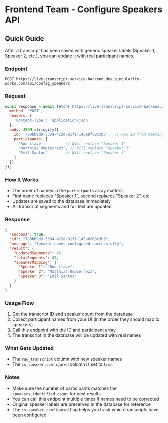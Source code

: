 # Frontend Team - Configure Speakers API

## Quick Guide

After a transcript has been saved with generic speaker labels (Speaker 1, Speaker 2, etc.), you can update it with real participant names.

### Endpoint
```
POST https://live-transcript-service-backend.dev.singularity-works.com/api/config_speakers
```

### Request
```javascript
const response = await fetch('https://live-transcript-service-backend.dev.singularity-works.com/api/config_speakers', {
  method: 'POST',
  headers: {
    'Content-Type': 'application/json'
  },
  body: JSON.stringify({
    id: '780bb9d9-3334-422d-81f1-145a8f68c3b3',  // Row ID from meeting_bot_audio_transcript table
    participants: [
      'Ron Llave',         // Will replace "Speaker 1"
      'Matthias Umpierrezz', // Will replace "Speaker 2"
      'Emil Santos'        // Will replace "Speaker 3"
    ]
  })
});
```

### How It Works
- The order of names in the `participants` array matters
- First name replaces "Speaker 1", second replaces "Speaker 2", etc.
- Updates are saved to the database immediately
- All transcript segments and full text are updated

### Response
```json
{
  "success": true,
  "id": "780bb9d9-3334-422d-81f1-145a8f68c3b3",
  "message": "Speaker names configured successfully",
  "result": {
    "updatedSegments": 45,
    "totalSegments": 45,
    "speakerMapping": {
      "Speaker 1": "Ron Llave",
      "Speaker 2": "Matthias Umpierrezz",
      "Speaker 3": "Emil Santos"
    }
  }
}
```

### Usage Flow
1. Get the transcript ID and speaker count from the database
2. Collect participant names from your UI (in the order they should map to speakers)
3. Call this endpoint with the ID and participant array
4. The transcript in the database will be updated with real names

### What Gets Updated
- The `raw_transcript` column with new speaker names
- The `is_speaker_configured` column is set to `true`

### Notes
- Make sure the number of participants matches the `speakers_identified_count` for best results
- You can call this endpoint multiple times if names need to be corrected
- Original speaker labels are preserved in the database for reference
- The `is_speaker_configured` flag helps you track which transcripts have been configured